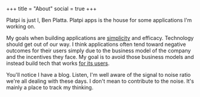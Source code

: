 +++
title = "About"
social = true
+++

Platpi is just I, Ben Platta. Platpi apps is the house for some applications I'm working on.

My goals when building applications are [simplicity](https://www.infoq.com/presentations/Simple-Made-Easy) and efficacy. Technology should get out of our way. I think applications often tend toward negative outcomes for their users simply due to the business model of the company and the incentives they face. My goal is to avoid those business models and instead build tech that works [for its users](https://www.calmtech.com).

You'll notice I have a blog. Listen, I'm well aware of the signal to noise ratio we're all dealing with these days. I don't mean to contribute to the noise. It's mainly a place to track my thinking.